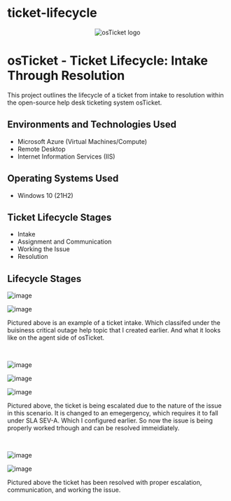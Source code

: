 # ticket-lifecycle
<p align="center">
<img src="https://i.imgur.com/Clzj7Xs.png" alt="osTicket logo"/>
</p>

<h1>osTicket - Ticket Lifecycle: Intake Through Resolution</h1>
This project outlines the lifecycle of a ticket from intake to resolution within the open-source help desk ticketing system osTicket.<br />



<h2>Environments and Technologies Used</h2>

- Microsoft Azure (Virtual Machines/Compute)
- Remote Desktop
- Internet Information Services (IIS)

<h2>Operating Systems Used </h2>

- Windows 10</b> (21H2)

<h2>Ticket Lifecycle Stages</h2>

- Intake
- Assignment and Communication
- Working the Issue
- Resolution

<h2>Lifecycle Stages</h2>

<p>
  
![image](https://github.com/DabneyV/ticket-lifecycle/assets/148362429/fd5ab86d-df1f-4740-a47d-90a5482acd4f)

![image](https://github.com/DabneyV/ticket-lifecycle/assets/148362429/d941911d-ed33-411b-a5a4-9989e9a8aa32)


</p>
<p>
Pictured above is an example of a ticket intake. Which classifed under the buisiness critical outage help topic that I created earlier. And what it looks like on the agent side of osTicket.
</p>
<br />

<p>
  
![image](https://github.com/DabneyV/ticket-lifecycle/assets/148362429/f8e40640-d637-410f-a1e9-2823b70fe414)

![image](https://github.com/DabneyV/ticket-lifecycle/assets/148362429/015856d3-66f5-499d-b4d0-0d513a35b6b9)

![image](https://github.com/DabneyV/ticket-lifecycle/assets/148362429/81f8105c-7705-4ed6-90cb-912666bb3eac)



</p>
<p>
Pictured above, the ticket is being escalated due to the nature of the issue in this scenario. It is changed to an emegergency, which requires it to fall under SLA SEV-A. Which I configured earlier. So now the issue is being properly worked trhough and can be resolved immeidiately. 
</p>
<br />

<p>

![image](https://github.com/DabneyV/ticket-lifecycle/assets/148362429/dfb961fc-6dce-4162-91d9-59f23393b0bb)

![image](https://github.com/DabneyV/ticket-lifecycle/assets/148362429/f4abe795-1203-4beb-99f9-074049eb9bab)



</p>
<p>
Pictured above the ticket has been resolved with proper escalation, communication, and working the issue.
</p>
<br />
